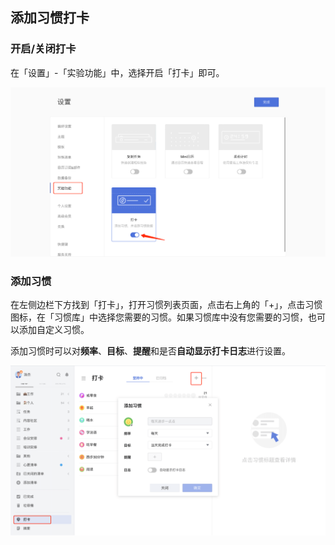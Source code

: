 ## 添加习惯打卡

### 开启/关闭打卡

在「设置」-「实验功能」中，选择开启「打卡」即可。

![](../../images/web/47.png)

### 添加习惯

在左侧边栏下方找到「打卡」，打开习惯列表页面，点击右上角的「+」，点击习惯图标，在「习惯库」中选择您需要的习惯。如果习惯库中没有您需要的习惯，也可以添加自定义习惯。

添加习惯时可以对**频率**、**目标**、**提醒**和是否**自动显示打卡日志**进行设置。

![](../../images/web/48.png)
